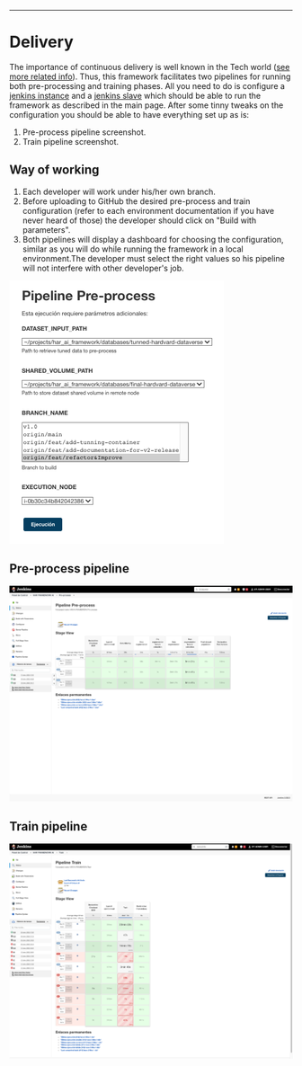 -----------------------------------------

# Delivery
The importance of continuous delivery is well known in the Tech world ([see more related info](https://www.zend.com/blog/continuous-delivery-benefits-and-barriers#:~:text=Continuous%20delivery%20makes%20your%20release,developers%20and%20IT%20operations%20staff)). Thus, this framework facilitates 
two pipelines for running both pre-processing and training phases. All you need to do is configure a
[jenkins instance](https://saucelabs.com/blog/a-getting-started-guide-to-setting-up-jenkins) and a 
[jenkins slave](https://dzone.com/articles/jenkins-03-configure-master-and-slave) which should be able to run
the framework as described in the main page. After some tinny tweaks on the configuration you should
be able to have everything set up as is:
1. Pre-process pipeline screenshot.
2. Train pipeline screenshot.

## Way of working
1. Each developer will work under his/her own branch. 
2. Before uploading to GitHub the desired pre-process and train configuration (refer to each environment documentation
if you have never heard of those) the developer should click on "Build with parameters".
3. Both pipelines will display a dashboard for choosing the configuration, similar as you will do while running
the framework in a local environment.The developer must select the right values so his pipeline will not interfere
with other developer's job.

![Usage_schema](../../doc/images/delivery/pipeline-build-parameters.png)

## Pre-process pipeline
![Usage_schema](../../doc/images/delivery/pre-process-pipeline.png)

## Train pipeline
![Usage_schema](../../doc/images/delivery/train-pipeline.png)